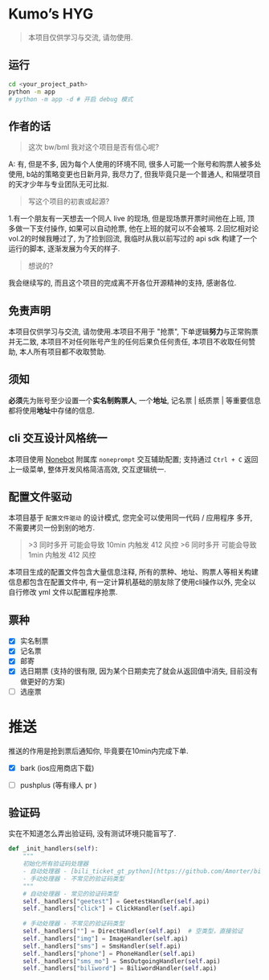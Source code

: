 

# Kumo’s HYG 

> 本项目仅供学习与交流, 请勿使用.


## 运行

```bash
cd <your_project_path>
python -m app
# python -m app -d # 开启 debug 模式
```

## 作者的话
> 这次 bw/bml 我对这个项目是否有信心呢? 

A: 有, 但是不多, 因为每个人使用的环境不同, 很多人可能一个账号和购票人被多处使用, b站的策略变更也日新月异, 我尽力了, 但我毕竟只是一个普通人, 和隔壁项目的天才少年与专业团队无可比拟.

> 写这个项目的初衷或起源?

1.有一个朋友有一天想去一个同人 live 的现场, 但是现场票开票时间他在上班, 顶多做一下支付操作, 如果可以自动抢票, 他在上班的就可以不会被骂.
2.回忆相对论vol.2的时候我睡过了, 为了捡到回流, 我临时从我以前写过的 api sdk 构建了一个运行的脚本, 逐渐发展为今天的样子.   

> 想说的?

我会继续写的, 而且这个项目的完成离不开各位开源精神的支持, 感谢各位.


## 免责声明
本项目仅供学习与交流, 请勿使用.本项目不用于 "抢票", 下单逻辑**努力**与正常购票并无二致, 本项目不对任何账号产生的任何后果负任何责任, 本项目不收取任何赞助, 本人所有项目都不收取赞助.

## 须知
**必须**先为账号至少设置一个**实名制购票人**, 一个**地址**, 记名票 | 纸质票 | 等重要信息都将使用**地址**中存储的信息.



## cli 交互设计风格统一
  本项目使用 [Nonebot](https://nonebot.dev/) 附属库 `noneprompt` 交互辅助配置; 支持通过 `Ctrl + C` 返回上一级菜单, 整体开发风格简洁高效, 交互逻辑统一.  

## 配置文件驱动
  本项目基于 `配置文件驱动` 的设计模式, 您完全可以使用同一代码 / 应用程序 多开, 不需要拷贝一份到别的地方.   

> \>3 同时多开 可能会导致 10min 内触发 412 风控
> \>6 同时多开 可能会导致 1min 内触发 412 风控

  本项目生成的配置文件包含大量信息注释, 所有的票种、地址、购票人等相关构建信息都包含在配置文件中, 有一定计算机基础的朋友除了使用cli操作以外, 完全以自行修改 yml 文件以配置程序抢票.  


## 票种
  - [x] 实名制票
  - [x] 记名票
  - [x] 邮寄
  - [x] 选日期票 (支持的很有限, 因为某个日期卖完了就会从返回值中消失, 目前没有做更好的方案)
  - [ ] 选座票

# 推送
推送的作用是抢到票后通知你, 毕竟要在10min内完成下单.
  - [x] bark (ios应用商店下载)
  - [ ] pushplus (等有缘人 pr )


## 验证码
实在不知道怎么弄出验证码, 没有测试环境只能盲写了.

```py
def _init_handlers(self):
    """
    初始化所有验证码处理器
    - 自动处理器 - [bili_ticket_gt_python](https://github.com/Amorter/biliTicker_gt)
    - 手动处理器 - 不常见的验证码类型
    """
    # 自动处理器 - 常见的验证码类型
    self._handlers["geetest"] = GeetestHandler(self.api)
    self._handlers["click"] = ClickHandler(self.api)
    
    # 手动处理器 - 不常见的验证码类型
    self._handlers[""] = DirectHandler(self.api)  # 空类型，直接验证
    self._handlers["img"] = ImageHandler(self.api)
    self._handlers["sms"] = SmsHandler(self.api)
    self._handlers["phone"] = PhoneHandler(self.api)
    self._handlers["sms_mo"] = SmsOutgoingHandler(self.api)
    self._handlers["biliword"] = BiliwordHandler(self.api)

```


